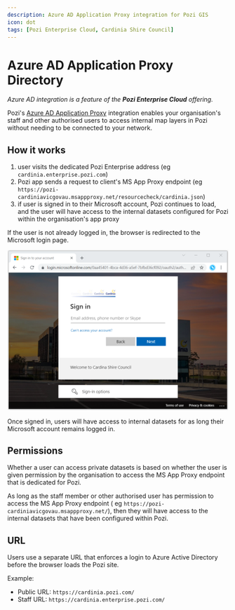 ```yaml
---
description: Azure AD Application Proxy integration for Pozi GIS
icon: dot
tags: [Pozi Enterprise Cloud, Cardinia Shire Council]
---
```


# Azure AD Application Proxy Directory

*Azure AD integration is a feature of the **Pozi Enterprise Cloud** offering.*

Pozi's [Azure AD Application Proxy](https://azure.microsoft.com/en-au/services/active-directory/) integration enables your organisation's staff and other authorised users to access internal map layers in Pozi without needing to be connected to your network.

## How it works

1. user visits the dedicated Pozi Enterprise address (eg `cardinia.enterprise.pozi.com`)
2. Pozi app sends a request to client's MS App Proxy endpoint (eg `https://pozi-cardiniavicgovau.msappproxy.net/resourcecheck/cardinia.json`)
3. if user is signed in to their Microsoft account, Pozi continues to load, and the user will have access to the internal datasets configured for Pozi within the organisation's app proxy

If the user is not already logged in, the browser is redirected to the Microsoft login page.

![](./img/azure-ad-login.png)

Once signed in, users will have access to internal datasets for as long their Microsoft account remains logged in.

## Permissions

Whether a user can access private datasets is based on whether the user is given permission by the organisation to access the MS App Proxy endpoint that is dedicated for Pozi.

As long as the staff member or other authorised user has permission to access the MS App Proxy endpoint ( eg `https://pozi-cardiniavicgovau.msappproxy.net/`), then they will have access to the internal datasets that have been configured within Pozi.

## URL

Users use a separate URL that enforces a login to Azure Active Directory before the browser loads the Pozi site.

Example:

* Public URL: `https://cardinia.pozi.com/`
* Staff URL: `https://cardinia.enterprise.pozi.com/`
